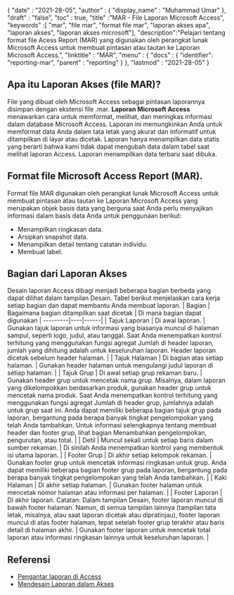 {
  "date" : "2021-28-05",
  "author" : {
    "display_name" : "Muhammad Umar"
},
  "draft" : "false",
  "toc" : true,
  "title" :"MAR - File Laporan Microsoft Access",
  "keywords" :[ "mar", "file mar", "format file mar", "laporan akses apa", "laporan akses", "laporan akses microsoft"],
  "description":"Pelajari tentang format file Acess Report (MAR) yang digunakan oleh perangkat lunak Microsoft Access untuk membuat pintasan atau tautan ke Laporan Microsoft Access.",
  "linktitle" : "MAR",
  "menu" : {
    "docs" : {
    "identifier": "reporting-mar",
      "parent" : "reporting"
}
},
  "lastmod" : "2021-28-05"
}

## Apa itu Laporan Akses (file MAR)? ##
File yang dibuat oleh Microsoft Access sebagai pintasan laporannya disimpan dengan ekstensi file .mar. **Laporan Microsoft Access** menawarkan cara untuk memformat, melihat, dan meringkas informasi dalam database Microsoft Access. Laporan ini memungkinkan Anda untuk memformat data Anda dalam tata letak yang akurat dan informatif untuk ditampilkan di layar atau dicetak. Laporan hanya menampilkan data statis yang berarti bahwa kami tidak dapat mengubah data dalam tabel saat melihat laporan Access. Laporan menampilkan data terbaru saat dibuka.

## Format file Microsoft Access Report (MAR).

Format file MAR digunakan oleh perangkat lunak Microsoft Access untuk membuat pintasan atau tautan ke Laporan Microsoft Access yang merupakan objek basis data yang berguna saat Anda perlu menyajikan informasi dalam basis data Anda untuk penggunaan berikut:

- Menampilkan ringkasan data.
- Arsipkan snapshot data.
- Menampilkan detail tentang catatan individu.
- Membuat label.

## Bagian dari Laporan Akses
Desain laporan Access dibagi menjadi beberapa bagian berbeda yang dapat dilihat dalam tampilan Desain. Tabel berikut menjelaskan cara kerja setiap bagian dan dapat membantu Anda membuat laporan.
| Bagian | Bagaimana bagian ditampilkan saat dicetak | Di mana bagian dapat digunakan |
---------|----|------|
| Tajuk Laporan | Di awal laporan. | Gunakan tajuk laporan untuk informasi yang biasanya muncul di halaman sampul, seperti logo, judul, atau tanggal. Saat Anda menempatkan kontrol terhitung yang menggunakan fungsi agregat Jumlah di header laporan, jumlah yang dihitung adalah untuk keseluruhan laporan. Header laporan dicetak sebelum header halaman. |
| Tajuk Halaman | Di bagian atas setiap halaman. | Gunakan header halaman untuk mengulangi judul laporan di setiap halaman. |
| Tajuk Grup | Di awal setiap grup rekaman baru. | Gunakan header grup untuk mencetak nama grup. Misalnya, dalam laporan yang dikelompokkan berdasarkan produk, gunakan header grup untuk mencetak nama produk. Saat Anda menempatkan kontrol terhitung yang menggunakan fungsi agregat Jumlah di header grup, jumlahnya adalah untuk grup saat ini. Anda dapat memiliki beberapa bagian tajuk grup pada laporan, bergantung pada berapa banyak tingkat pengelompokan yang telah Anda tambahkan. Untuk informasi selengkapnya tentang membuat header dan footer grup, lihat bagian Menambahkan pengelompokan, pengurutan, atau total. |
| Detil | Muncul sekali untuk setiap baris dalam sumber rekaman. | Di sinilah Anda menempatkan kontrol yang membentuk isi utama laporan. |
| Footer Grup | Di akhir setiap kelompok rekaman. | Gunakan footer grup untuk mencetak informasi ringkasan untuk grup. Anda dapat memiliki beberapa bagian footer grup pada laporan, bergantung pada berapa banyak tingkat pengelompokan yang telah Anda tambahkan. |
| Kaki Halaman | Di akhir setiap halaman. | Gunakan footer halaman untuk mencetak nomor halaman atau informasi per halaman. |
| Footer Laporan | Di akhir laporan. Catatan: Dalam tampilan Desain, footer laporan muncul di bawah footer halaman. Namun, di semua tampilan lainnya (tampilan tata letak, misalnya, atau saat laporan dicetak atau dipratinjau), footer laporan muncul di atas footer halaman, tepat setelah footer grup terakhir atau baris detail di halaman akhir. | Gunakan footer laporan untuk mencetak total laporan atau informasi ringkasan lainnya untuk keseluruhan laporan. |






## Referensi ##

- [Pengantar laporan di Access](https://support.microsoft.com/en-us/office/introduction-to-reports-in-access-e0869f59-7536-4d19-8e05-7158dcd3681c)
- [Mendesain Laporan dalam Akses](https://github.com/prijuly2000/DBMS/blob/master/DesigningReportsinAccess2010.pdf)

